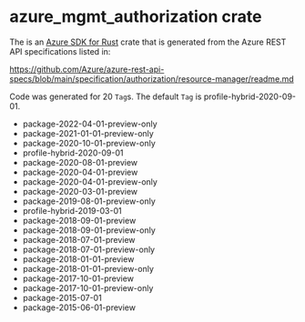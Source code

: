 # azure_mgmt_authorization crate

The is an [Azure SDK for Rust](https://github.com/Azure/azure-sdk-for-rust) crate that is generated from the Azure REST API specifications listed in:

https://github.com/Azure/azure-rest-api-specs/blob/main/specification/authorization/resource-manager/readme.md

Code was generated for 20 `Tag`s. The default `Tag` is profile-hybrid-2020-09-01.


- package-2022-04-01-preview-only
- package-2021-01-01-preview-only
- package-2020-10-01-preview-only
- profile-hybrid-2020-09-01
- package-2020-08-01-preview
- package-2020-04-01-preview
- package-2020-04-01-preview-only
- package-2020-03-01-preview
- package-2019-08-01-preview-only
- profile-hybrid-2019-03-01
- package-2018-09-01-preview
- package-2018-09-01-preview-only
- package-2018-07-01-preview
- package-2018-07-01-preview-only
- package-2018-01-01-preview
- package-2018-01-01-preview-only
- package-2017-10-01-preview
- package-2017-10-01-preview-only
- package-2015-07-01
- package-2015-06-01-preview
